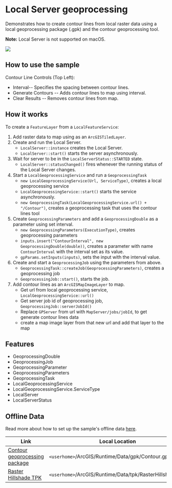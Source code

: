 # Local Server geoprocessing

Demonstrates how to create contour lines from local raster data using a local geoprocessing package (.gpk) and the contour geoprocessing tool.

**Note:** Local Server is not supported on macOS.

![](screenshot.png)

## How to use the sample

Contour Line Controls (Top Left):

 * Interval-- Specifies the spacing between contour lines.
 * Generate Contours -- Adds contour lines to map using interval.
 * Clear Results -- Removes contour lines from map.

## How it works

To create a `FeatureLayer` from a `LocalFeatureService`:

1. Add raster data to map using as an `ArcGISTiledLayer`.
2. Create and run the Local Server.
    * `LocalServer::instance` creates the Local Server.
    * `LocalServer::start()` starts the server asynchronously.
3. Wait for server to be in the `LocalServerStatus::STARTED` state.
    * `LocalServer::statusChanged()` fires whenever the running status of the Local Server changes.
4. Start a `LocalGeoprocessingService` and run a `GeoprocessingTask`
    * `new LocalGeoprocessingService(Url, ServiceType)`, creates a local geoprocessing service
    * `LocalGeoprocessingService::start()` starts the service asynchronously.
    * `new GeoprocessingTask(LocalGeoprocessingService.url() + "/Contour")`, creates a geoprocessing task that uses the contour lines tool
5. Create `GeoprocessingParameters` and add a `GeoprocessingDouble` as a parameter using set interval.
    * `new GeoprocessingParameters(ExecutionType)`, creates geoprocessing parameters
    * `inputs.insert("ContourInterval", new GeoprocessingDouble(double))`, creates a parameter with name `ContourInterval` with the interval set as its value.
    * `gpParams.setInputs(inputs)`, sets the input with the interval value.
6. Create and start a `GeoprocessingJob` using the parameters from above.
    * `GeoprocessingTask::createJob(GeoprocessingParameters)`, creates a geoprocessing job
	* `GeoprocessingJob::start()`, starts the job.
7. Add contour lines as an `ArcGISMapImageLayer` to map.
    * Get url from local geoprocessing service, `LocalGeoprocessingService::url()`
    * Get server job id of geoprocessing job, `GeoprocessingJob::serverJobId()`
    * Replace `GPServer` from url with `MapServer/jobs/jobId`, to get generate contour lines data
    * create a map image layer from that new url and add that layer to the map

## Features

* GeoprocessingDouble
* GeoprocessingJob
* GeoprocessingParameter
* GeoprocessingParameters
* GeoprocessingTask
* LocalGeoprocessingService
* LocalGeoprocessingService.ServiceType
* LocalServer
* LocalServerStatus

## Offline Data
Read more about how to set up the sample's offline data [here](http://links.esri.com/ArcGISRuntimeQtSamples).

Link | Local Location
---------|-------|
|[Contour geoprocessing package](https://www.arcgis.com/home/item.html?id=da9e565a52ca41c1937cff1a01017068)| `<userhome>`/ArcGIS/Runtime/Data/gpk/Contour.gpk |
|[Raster Hillshade TPK](https://www.arcgis.com/home/item.html?id=f7c7b4a30fb9415896ba0d1921fe014b)| `<userhome>`/ArcGIS/Runtime/Data/tpk/RasterHillshade.tpk |


